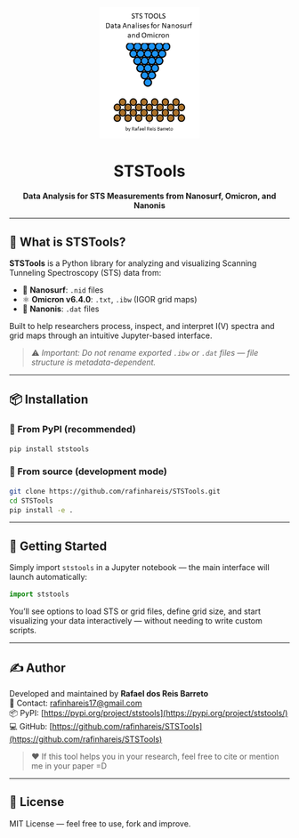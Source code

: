 <p align="center">
  <img src="logo.png" alt="STSTools Logo" width="180"/>
</p>

<h1 align="center">STSTools</h1>
<p align="center"><strong>Data Analysis for STS Measurements from Nanosurf, Omicron, and Nanonis</strong></p>

---

## 🧪 What is STSTools?

**STSTools** is a Python library for analyzing and visualizing Scanning Tunneling Spectroscopy (STS) data from:

- 🧬 **Nanosurf**: `.nid` files
- ⚛️ **Omicron v6.4.0**: `.txt`, `.ibw` (IGOR grid maps)
- 🧲 **Nanonis**: `.dat` files

Built to help researchers process, inspect, and interpret I(V) spectra and grid maps through an intuitive Jupyter-based interface.

> ⚠️ *Important: Do not rename exported `.ibw` or `.dat` files — file structure is metadata-dependent.*

---

## 📦 Installation

### 🔹 From PyPI (recommended)

```bash
pip install ststools
```

### 🔹 From source (development mode)

```bash
git clone https://github.com/rafinhareis/STSTools.git
cd STSTools
pip install -e .
```

---

## 🚀 Getting Started

Simply import `ststools` in a Jupyter notebook — the main interface will launch automatically:

```python
import ststools
```

You’ll see options to load STS or grid files, define grid size, and start visualizing your data interactively — without needing to write custom scripts.

---

## ✍️ Author

Developed and maintained by **Rafael dos Reis Barreto**  
📧 Contact: rafinhareis17@gmail.com  
📦 PyPI: [https://pypi.org/project/ststools](https://pypi.org/project/ststools/)  
💻 GitHub: [https://github.com/rafinhareis/STSTools](https://github.com/rafinhareis/STSTools)

> ❤️ If this tool helps you in your research, feel free to cite or mention me in your paper =D

---

## 📜 License

MIT License — feel free to use, fork and improve.
